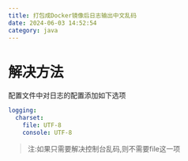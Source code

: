 ```yaml
---
title: 打包成Docker镜像后日志输出中文乱码
date: 2024-06-03 14:52:54
category: java
---
```


# 解决方法

配置文件中对日志的配置添加如下选项

```yaml
logging:
  charset:
    file: UTF-8
    console: UTF-8
```

> 注:如果只需要解决控制台乱码,则不需要file这一项
